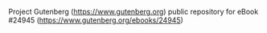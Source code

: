 Project Gutenberg (https://www.gutenberg.org) public repository for eBook #24945 (https://www.gutenberg.org/ebooks/24945)
